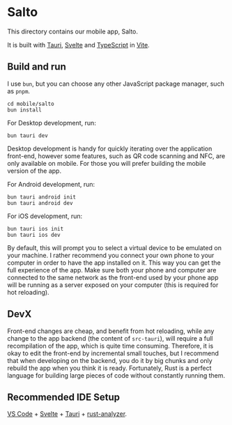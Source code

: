# Salto

This directory contains our mobile app, Salto.

It is built with [Tauri](https://tauri.app/), [Svelte](https://svelte.dev/) and [TypeScript](https://www.typescriptlang.org/) in [Vite](https://vite.dev).

## Build and run

I use `bun`, but you can choose any other JavaScript package manager, such as `pnpm`.

```shell
cd mobile/salto
bun install
```

For Desktop development, run:
```shell
bun tauri dev
```
Desktop development is handy for quickly iterating over the application front-end, however some features, such as QR code scanning and NFC, are only available on mobile.
For those you will prefer building the mobile version of the app. 

For Android development, run:
```shell
bun tauri android init
bun tauri android dev
```

For iOS development, run:
```shell
bun tauri ios init
bun tauri ios dev
```

By default, this will prompt you to select a virtual device to be emulated on your machine.
I rather recommend you connect your own phone to your computer in order to have the app installed on it. This way you can get the full experience of the app.
Make sure both your phone and computer are connected to the same network as the front-end used by your phone app will be running as a server exposed on your computer (this is required for hot reloading).

## DevX

Front-end changes are cheap, and benefit from hot reloading, while any change to the app backend (the content of `src-tauri`), will require a full recompilation of the app, which is quite time consuming.
Therefore, it is okay to edit the front-end by incremental small touches, but I recommend that when developing on the backend, you do it by big chunks and only rebuild the app when you think it is ready.
Fortunately, Rust is a perfect language for building large pieces of code without constantly running them.

## Recommended IDE Setup

[VS Code](https://code.visualstudio.com/) + [Svelte](https://marketplace.visualstudio.com/items?itemName=svelte.svelte-vscode) + [Tauri](https://marketplace.visualstudio.com/items?itemName=tauri-apps.tauri-vscode) + [rust-analyzer](https://marketplace.visualstudio.com/items?itemName=rust-lang.rust-analyzer).
